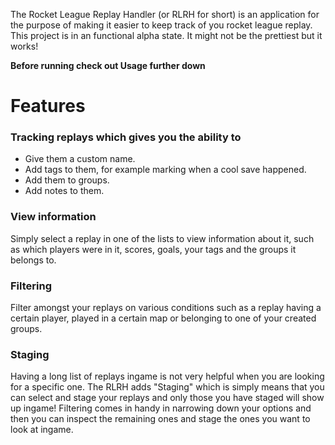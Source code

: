 The Rocket League Replay Handler (or RLRH for short) is an application for the purpose of making it easier to keep track of you rocket league replay.
This project is in an functional alpha state. It might not be the prettiest but it works!

**Before running check out Usage further down**

# Features #
### Tracking replays which gives you the ability to ###

* Give them a custom name.
* Add tags to them, for example marking when a cool save happened.
* Add them to groups.
* Add notes to them.

### View information ###

Simply select a replay in one of the lists to view information about it, such as which players were in it, scores, goals, your tags and the groups it belongs to.

### Filtering ###

Filter amongst your replays on various conditions such as a replay having a certain player, played in a certain map or belonging to one of your created groups.

### Staging ###

Having a long list of replays ingame is not very helpful when you are looking for a specific one.
The RLRH adds "Staging" which is simply means that you can select and stage your replays and only those you have staged will show up ingame!
Filtering comes in handy in narrowing down your options and then you can inspect the remaining ones and stage the ones you want to look at ingame.

### Parsing ###

Thanks to [Daniel Samuels](https://github.com/danielsamuels/rocket-league-replay-parser) and his parser, a lot of basic information about your new replays will be automatically added.
Keep in mind that due to the replays format not all information might be added, you can however manually add this if you feel it neccessary.

### Planned features ###

An export and import system to enable sharing of replays together with your data about them.


# Important #
**Make sure to backup your replays before running. It is unlikely that something would permanently delete them and the RLRH does back them up on its own, but there might be some odd combination of permissions that will delete them without any form of backup. Remember, better safe than sorry!**

**The RLRH will shuffle around your replays in the rocket league replay folder, this makes steam cloud very confused when it tries to start rocket league and it finds a mismatch between the cloud and your local folder and subsequently redownloads every moved replay. To avoid this make sure to start rocket league before starting the RLRH. Having the replays redownloaded won't disturb the RLRHs operation, it is simply annoying having to wait for the download.**

If you want to reset your replay folder to its original state open a terminal window in the RLRH folder (Hold Shift and right click somewhere in the folder then select open command prompt) then run
>RocketLeagueReplayHandler.exe reset

Or if you prefer the manual way you can go to your replay folder (%user%\Documents\My Games\Rocket League\TAGame\Demos) and copy everything in the backup folder to the Demos folder and then delete the folders.


# Installation #

Simply download the zip under releases and extract it to a folder of your choice. The run the RocketLeagueReplayHandler.exe inside it and it should hopefully work (I have not been able to test it on very many computers). The first startup may be a bit slow since it has a couple of things to do first time around.

You could also clone this repository and run the `RocketLeagueReplayhandler.py` if you prefer that. Make sure that you have installed the parser from [Daniel Samuels](https://github.com/danielsamuels/rocket-league-replay-parser).

# Usage #

## Add Tab ##
The first time you open the RLRH you will land in the **add** tab. This is where all new replays and the ones you haven't tracked yet end up, together they are referred to as "untracked" replays. The replays are given names based on the date they were created and are sorted from newest to oldest.  
If you've saved a new replay whilst the RLRH was running you can click the **rescan button** underneath the list to poll the replay directory for new replays.

To view a replay simply select it in the list. The parser will do its best to display information about it to you.
If you notice any missing information in a row you can click it to edit it, or if you feel that information is not neccessary you can simply leave it.  
If an entire player is missing you can add a row by clicking the **add row button** underneath and then click the row to add information.
Keep in mind that if you switch to another replay before clicking track *your changes will not be saved*.

When you are satisfied with the information display click the **track button** at the bottom to add it to the database.

## Browse Tab ##
When a replay has been tracked it will end up in the list of the **browse** tab. 
Clicking it will display information about it in the middle window.

### Add tag ###
Add a tag to your selected replay by pressing the *add tag* button and writing into the dialog that pops up.

### Add to group ###
Add the replay to a group by pressing the *add group" button and then either selecting an existing group in the dropdown or by writing directly into the field.


### Filtering ###
Press the filter button underneath the to display the filter popup. Enter that which you want to filter on then press apply. To go back to the list of all replays simply click apply with all filters left empty. Keep in mind that it currently searches for exact matches, eg. "Group" and "group" are seen as different, so if you do not find any results make sure to double check that there are no misspellings or similar.

### Staging ###
To stage a replay for viewing ingame simply select the replay you want and press the Enter key on your keyboard.

### Unstaging ###
To unstage a replay, select it in the staged list and press the Delete key on your keyboard. 
If you want to unstage all replays you can press the button underneath the list.

### Untracking ###
To untrack a replay, e.g. delete it from the database, select it in the list and press the Delete key on your keyboard and then select yes in the confirmation popup. This will throw it back to the list of untracked replays.

### Deleting ###
To fully delete a replay, select in the untracked replay list and press the delete. Selecting yes in the confirmation box will permanently delete your replay, including the backup of it.



License
See LICENSE